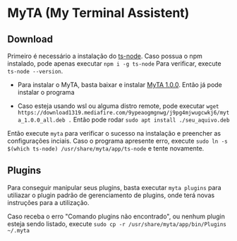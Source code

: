 # MyTA (My Terminal Assistent)


## Download
Primeiro é necessário a instalação do [ts-node](https://github.com/TypeStrong/ts-node).
Caso possua o npm instalado, pode apenas executar `npm i -g ts-node`
Para verificar, execute `ts-node --version`.

* Para instalar o MyTA, basta baixar e instalar [MyTA 1.0.0](https://download1319.mediafire.com/9ypeaogmgnwg/j9pg4mjwugcwkj6/myta_1.0.0_all.deb). Então já pode instalar o programa

* Caso esteja usando wsl ou alguma distro remote, pode executar `wget https://download1319.mediafire.com/9ypeaogmgnwg/j9pg4mjwugcwkj6/myta_1.0.0_all.deb .`
Então pode rodar `sudo apt install ./seu_aquivo.deb`

Então execute `myta` para verificar o sucesso na instalação e preencher as configurações inciais.
Caso o programa apresente erro, execute `sudo ln -s $(which ts-node) /usr/share/myta/app/ts-node` e tente novamente.

## Plugins
Para conseguir manipular seus plugins, basta executar `myta plugins` para utiliazar o plugin padrão de gerenciamento de plugins, onde terá novas instruções para a utilização.

Caso receba o erro "Comando plugins não encontrado", ou nenhum plugin esteja sendo listado, execute `sudo cp -r /usr/share/myta/app/bin/Plugins ~/.myta`
